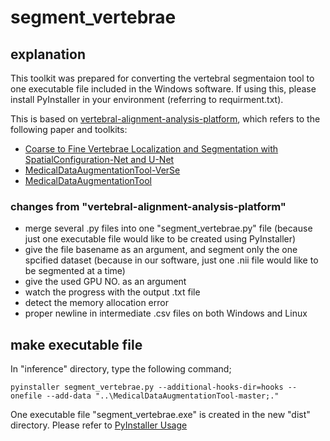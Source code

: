 # segment_vertebrae
## explanation
This toolkit was prepared for converting the vertebral segmentaion tool to one executable file included in the Windows software. If using this, please install PyInstaller in your environment (referring to requirment.txt).

This is based on [vertebral-alignment-analysis-platform](https://github.com/zhuo-cheng/vertebral-alignment-analysis-platform), which refers to the following paper and toolkits:

- [Coarse to Fine Vertebrae Localization and Segmentation with SpatialConfiguration-Net and U-Net](https://cpb-ap-se2.wpmucdn.com/blogs.auckland.ac.nz/dist/1/670/files/2020/06/2020PayerVISAPP.pdf)
- [MedicalDataAugmentationTool-VerSe](https://github.com/christianpayer/MedicalDataAugmentationTool-VerSe/tree/master/verse2019)
- [MedicalDataAugmentationTool](https://github.com/christianpayer/MedicalDataAugmentationTool)


### changes from "vertebral-alignment-analysis-platform"

- merge several .py files into one "segment_vertebrae.py" file (because just one executable file would like to be created using PyInstaller)
- give the file basename as an argument, and segment only the one spcified dataset (because in our software, just one .nii file would like to be segmented at a time)
- give the used GPU NO. as an argument
- watch the progress with the output .txt file
- detect the memory allocation error
- proper newline in intermediate .csv files on both Windows and Linux

## make executable file
In "inference" directory, type the following command;

```
pyinstaller segment_vertebrae.py --additional-hooks-dir=hooks --onefile --add-data "..\MedicalDataAugmentationTool-master;."
```

One executable file "segment_vertebrae.exe" is created in the new "dist" directory. Please refer to [PyInstaller Usage](https://pyinstaller.org/en/stable/usage.html)

